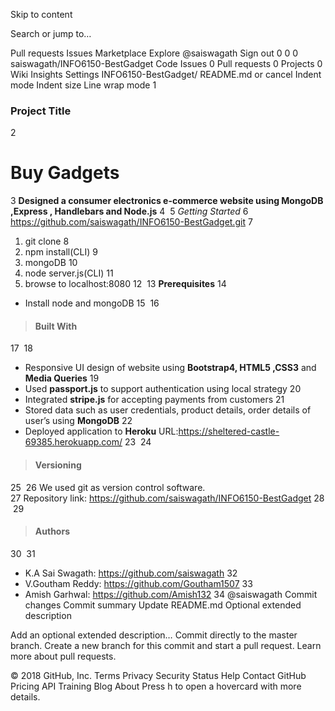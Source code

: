Skip to content
 
Search or jump to…

Pull requests
Issues
Marketplace
Explore
 @saiswagath Sign out
0
0 0 saiswagath/INFO6150-BestGadget
 Code  Issues 0  Pull requests 0  Projects 0  Wiki  Insights  Settings
INFO6150-BestGadget/ 
README.md
  or cancel
 Indent mode Indent size Line wrap mode
1
### Project Title
2
# Buy Gadgets
3
**Designed a consumer electronics e-commerce website using MongoDB ,Express , Handlebars and Node.js**
4
​
5
*Getting Started*
6
https://github.com/saiswagath/INFO6150-BestGadget.git
7
1. git clone
8
2. npm install(CLI)
9
3. mongoDB
10
4. node server.js(CLI)
11
5. browse to localhost:8080
12
​
13
**Prerequisites**
14
* Install node and mongoDB
15
​
16
> #### Built With
17
​
18
* Responsive UI design of website using **Bootstrap4, HTML5 ,CSS3** and **Media Queries**
19
* Used **passport.js** to support authentication using local strategy
20
* Integrated **stripe.js** for accepting payments from customers
21
* Stored data such as user credentials, product details, order details of user’s using **MongoDB**
22
* Deployed application to **Heroku** URL:https://sheltered-castle-69385.herokuapp.com/
23
​
24
> #### Versioning
25
​
26
 We used git as version control software.<br/>
27
 Repository link: https://github.com/saiswagath/INFO6150-BestGadget
28
​
29
> #### Authors
30
​
31
* K.A Sai Swagath: https://github.com/saiswagath
32
* V.Goutham Reddy: https://github.com/Goutham1507
33
* Amish Garhwal: https://github.com/Amish132
34
​
@saiswagath
Commit changes
Commit summary 
Update README.md
Optional extended description

Add an optional extended description…
  Commit directly to the master branch.
  Create a new branch for this commit and start a pull request. Learn more about pull requests.
 
© 2018 GitHub, Inc.
Terms
Privacy
Security
Status
Help
Contact GitHub
Pricing
API
Training
Blog
About
Press h to open a hovercard with more details.
